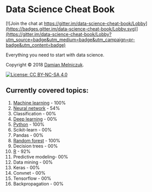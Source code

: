# Data Science Cheat Book

[![Join the chat at https://gitter.im/data-science-cheat-book/Lobby](https://badges.gitter.im/data-science-cheat-book/Lobby.svg)](https://gitter.im/data-science-cheat-book/Lobby?utm_source=badge&utm_medium=badge&utm_campaign=pr-badge&utm_content=badge)

Everything you need to start with data science.

Copyright © 2018 [Damian Melniczuk](https://data.melniczuk.eu).

[![License: CC BY-NC-SA 4.0](https://img.shields.io/badge/License-CC%20BY--NC--SA%204.0-blue.svg)](LICENSE)

## Currently covered topics:
 1. [Machine learning](data/machine-learning.md) 	- 100%
 2. [Neural network](data/neural-network.md) 		- 54%
 3. Classification 	- 00%
 4. [Deep learning](data/deep-learning.md)	 	- 00%
 5. [Python](data/python.md)				- 100%
 6. Scikit-learn	- 00%
 7. Pandas		- 00%
 8. [Random forest](data/random-forest.md)		- 100%
 9. Decision trees	- 00%
 10. [R](data/r.md)					- 92%
 11. Predictive modeling- 00%
 12. Data mining	- 00%
 13. Keras		- 00%
 14. Convnet		- 00%
 15. Tensorflow		- 00%
 16. Backpropagation	- 00%
